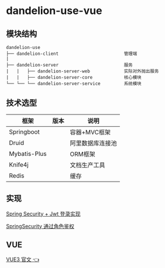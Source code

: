 # dandelion-use-vue

## 模块结构

```
dandelion-use
├── dandelion-client                         管理端
|  
├── dandelion-server                         服务
|   |   ├── dandelion-server-web             实际对外抛出服务
|   |   ├── dandelion-server-core            核心模块
└── └── └── dandelion-server-service         系统模块
```

## 技术选型

| 框架             | 版本 | 说明       | 
|----------------|----|----------|
| Springboot     |    | 容器+MVC框架 |
| Druid          |    | 阿里数据库连接池 |
| Mybatis-Plus   |    | ORM框架    |
| Knife4j        |    | 文档生产工具   |
| Redis          |    | 缓存    |

## 实现
 
[Spring Security + Jwt 登录实现](dandelion-server/doc/md/SpringSecurity+Jwt登录实现.md)</p>
[SpringSecurity 通过角色鉴权](dandelion-server/doc/md/SpringSecurity通过角色鉴权.md)</p>

## VUE

[VUE3 官文 👈](https://cn.vuejs.org/guide/introduction.html)

